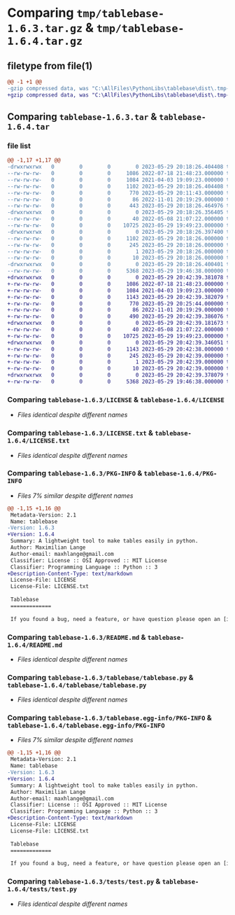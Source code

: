 # Comparing `tmp/tablebase-1.6.3.tar.gz` & `tmp/tablebase-1.6.4.tar.gz`

## filetype from file(1)

```diff
@@ -1 +1 @@
-gzip compressed data, was "C:\AllFiles\PythonLibs\tablebase\dist\.tmp-xk2ow7pa\tablebase-1.6.3.tar", last modified: Mon May 29 20:18:26 2023, max compression
+gzip compressed data, was "C:\AllFiles\PythonLibs\tablebase\dist\.tmp-n28p5rp3\tablebase-1.6.4.tar", last modified: Mon May 29 20:42:39 2023, max compression
```

## Comparing `tablebase-1.6.3.tar` & `tablebase-1.6.4.tar`

### file list

```diff
@@ -1,17 +1,17 @@
-drwxrwxrwx   0        0        0        0 2023-05-29 20:18:26.404408 tablebase-1.6.3/
--rw-rw-rw-   0        0        0     1086 2022-07-18 21:48:23.000000 tablebase-1.6.3/LICENSE
--rw-rw-rw-   0        0        0     1084 2021-04-03 19:09:23.000000 tablebase-1.6.3/LICENSE.txt
--rw-rw-rw-   0        0        0     1102 2023-05-29 20:18:26.404408 tablebase-1.6.3/PKG-INFO
--rw-rw-rw-   0        0        0      770 2023-05-29 20:11:43.000000 tablebase-1.6.3/README.md
--rw-rw-rw-   0        0        0       86 2022-11-01 20:19:29.000000 tablebase-1.6.3/pyproject.toml
--rw-rw-rw-   0        0        0      443 2023-05-29 20:18:26.464976 tablebase-1.6.3/setup.cfg
-drwxrwxrwx   0        0        0        0 2023-05-29 20:18:26.356405 tablebase-1.6.3/tablebase/
--rw-rw-rw-   0        0        0       40 2022-05-08 21:07:22.000000 tablebase-1.6.3/tablebase/__init__.py
--rw-rw-rw-   0        0        0    10725 2023-05-29 19:49:23.000000 tablebase-1.6.3/tablebase/tablebase.py
-drwxrwxrwx   0        0        0        0 2023-05-29 20:18:26.397400 tablebase-1.6.3/tablebase.egg-info/
--rw-rw-rw-   0        0        0     1102 2023-05-29 20:18:26.000000 tablebase-1.6.3/tablebase.egg-info/PKG-INFO
--rw-rw-rw-   0        0        0      245 2023-05-29 20:18:26.000000 tablebase-1.6.3/tablebase.egg-info/SOURCES.txt
--rw-rw-rw-   0        0        0        1 2023-05-29 20:18:26.000000 tablebase-1.6.3/tablebase.egg-info/dependency_links.txt
--rw-rw-rw-   0        0        0       10 2023-05-29 20:18:26.000000 tablebase-1.6.3/tablebase.egg-info/top_level.txt
-drwxrwxrwx   0        0        0        0 2023-05-29 20:18:26.400401 tablebase-1.6.3/tests/
--rw-rw-rw-   0        0        0     5368 2023-05-29 19:46:38.000000 tablebase-1.6.3/tests/test.py
+drwxrwxrwx   0        0        0        0 2023-05-29 20:42:39.381078 tablebase-1.6.4/
+-rw-rw-rw-   0        0        0     1086 2022-07-18 21:48:23.000000 tablebase-1.6.4/LICENSE
+-rw-rw-rw-   0        0        0     1084 2021-04-03 19:09:23.000000 tablebase-1.6.4/LICENSE.txt
+-rw-rw-rw-   0        0        0     1143 2023-05-29 20:42:39.382079 tablebase-1.6.4/PKG-INFO
+-rw-rw-rw-   0        0        0      770 2023-05-29 20:25:44.000000 tablebase-1.6.4/README.md
+-rw-rw-rw-   0        0        0       86 2022-11-01 20:19:29.000000 tablebase-1.6.4/pyproject.toml
+-rw-rw-rw-   0        0        0      490 2023-05-29 20:42:39.386076 tablebase-1.6.4/setup.cfg
+drwxrwxrwx   0        0        0        0 2023-05-29 20:42:39.181673 tablebase-1.6.4/tablebase/
+-rw-rw-rw-   0        0        0       40 2022-05-08 21:07:22.000000 tablebase-1.6.4/tablebase/__init__.py
+-rw-rw-rw-   0        0        0    10725 2023-05-29 19:49:23.000000 tablebase-1.6.4/tablebase/tablebase.py
+drwxrwxrwx   0        0        0        0 2023-05-29 20:42:39.346051 tablebase-1.6.4/tablebase.egg-info/
+-rw-rw-rw-   0        0        0     1143 2023-05-29 20:42:38.000000 tablebase-1.6.4/tablebase.egg-info/PKG-INFO
+-rw-rw-rw-   0        0        0      245 2023-05-29 20:42:39.000000 tablebase-1.6.4/tablebase.egg-info/SOURCES.txt
+-rw-rw-rw-   0        0        0        1 2023-05-29 20:42:39.000000 tablebase-1.6.4/tablebase.egg-info/dependency_links.txt
+-rw-rw-rw-   0        0        0       10 2023-05-29 20:42:39.000000 tablebase-1.6.4/tablebase.egg-info/top_level.txt
+drwxrwxrwx   0        0        0        0 2023-05-29 20:42:39.378079 tablebase-1.6.4/tests/
+-rw-rw-rw-   0        0        0     5368 2023-05-29 19:46:38.000000 tablebase-1.6.4/tests/test.py
```

### Comparing `tablebase-1.6.3/LICENSE` & `tablebase-1.6.4/LICENSE`

 * *Files identical despite different names*

### Comparing `tablebase-1.6.3/LICENSE.txt` & `tablebase-1.6.4/LICENSE.txt`

 * *Files identical despite different names*

### Comparing `tablebase-1.6.3/PKG-INFO` & `tablebase-1.6.4/PKG-INFO`

 * *Files 7% similar despite different names*

```diff
@@ -1,15 +1,16 @@
 Metadata-Version: 2.1
 Name: tablebase
-Version: 1.6.3
+Version: 1.6.4
 Summary: A lightweight tool to make tables easily in python.
 Author: Maximilian Lange
 Author-email: maxhlange@gmail.com
 Classifier: License :: OSI Approved :: MIT License
 Classifier: Programming Language :: Python :: 3
+Description-Content-Type: text/markdown
 License-File: LICENSE
 License-File: LICENSE.txt
 
 Tablebase
 =============
 
 If you found a bug, need a feature, or have question please open an [issue](https://github.com/sasmlange/tablebase/issues).
```

### Comparing `tablebase-1.6.3/README.md` & `tablebase-1.6.4/README.md`

 * *Files identical despite different names*

### Comparing `tablebase-1.6.3/tablebase/tablebase.py` & `tablebase-1.6.4/tablebase/tablebase.py`

 * *Files identical despite different names*

### Comparing `tablebase-1.6.3/tablebase.egg-info/PKG-INFO` & `tablebase-1.6.4/tablebase.egg-info/PKG-INFO`

 * *Files 7% similar despite different names*

```diff
@@ -1,15 +1,16 @@
 Metadata-Version: 2.1
 Name: tablebase
-Version: 1.6.3
+Version: 1.6.4
 Summary: A lightweight tool to make tables easily in python.
 Author: Maximilian Lange
 Author-email: maxhlange@gmail.com
 Classifier: License :: OSI Approved :: MIT License
 Classifier: Programming Language :: Python :: 3
+Description-Content-Type: text/markdown
 License-File: LICENSE
 License-File: LICENSE.txt
 
 Tablebase
 =============
 
 If you found a bug, need a feature, or have question please open an [issue](https://github.com/sasmlange/tablebase/issues).
```

### Comparing `tablebase-1.6.3/tests/test.py` & `tablebase-1.6.4/tests/test.py`

 * *Files identical despite different names*

